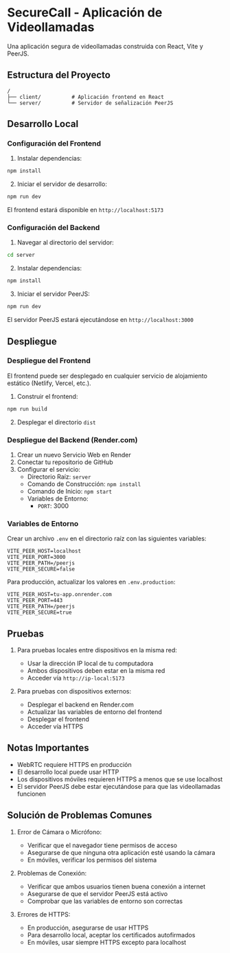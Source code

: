 # SecureCall - Aplicación de Videollamadas

Una aplicación segura de videollamadas construida con React, Vite y PeerJS.

## Estructura del Proyecto

```
/
├── client/          # Aplicación frontend en React
└── server/          # Servidor de señalización PeerJS
```

## Desarrollo Local

### Configuración del Frontend

1. Instalar dependencias:
```bash
npm install
```

2. Iniciar el servidor de desarrollo:
```bash
npm run dev
```

El frontend estará disponible en `http://localhost:5173`

### Configuración del Backend

1. Navegar al directorio del servidor:
```bash
cd server
```

2. Instalar dependencias:
```bash
npm install
```

3. Iniciar el servidor PeerJS:
```bash
npm run dev
```

El servidor PeerJS estará ejecutándose en `http://localhost:3000`

## Despliegue

### Despliegue del Frontend

El frontend puede ser desplegado en cualquier servicio de alojamiento estático (Netlify, Vercel, etc.).

1. Construir el frontend:
```bash
npm run build
```

2. Desplegar el directorio `dist`

### Despliegue del Backend (Render.com)

1. Crear un nuevo Servicio Web en Render
2. Conectar tu repositorio de GitHub
3. Configurar el servicio:
   - Directorio Raíz: `server`
   - Comando de Construcción: `npm install`
   - Comando de Inicio: `npm start`
   - Variables de Entorno:
     - `PORT`: 3000

### Variables de Entorno

Crear un archivo `.env` en el directorio raíz con las siguientes variables:

```env
VITE_PEER_HOST=localhost
VITE_PEER_PORT=3000
VITE_PEER_PATH=/peerjs
VITE_PEER_SECURE=false
```

Para producción, actualizar los valores en `.env.production`:

```env
VITE_PEER_HOST=tu-app.onrender.com
VITE_PEER_PORT=443
VITE_PEER_PATH=/peerjs
VITE_PEER_SECURE=true
```

## Pruebas

1. Para pruebas locales entre dispositivos en la misma red:
   - Usar la dirección IP local de tu computadora
   - Ambos dispositivos deben estar en la misma red
   - Acceder vía `http://ip-local:5173`

2. Para pruebas con dispositivos externos:
   - Desplegar el backend en Render.com
   - Actualizar las variables de entorno del frontend
   - Desplegar el frontend
   - Acceder vía HTTPS

## Notas Importantes

- WebRTC requiere HTTPS en producción
- El desarrollo local puede usar HTTP
- Los dispositivos móviles requieren HTTPS a menos que se use localhost
- El servidor PeerJS debe estar ejecutándose para que las videollamadas funcionen

## Solución de Problemas Comunes

1. Error de Cámara o Micrófono:
   - Verificar que el navegador tiene permisos de acceso
   - Asegurarse de que ninguna otra aplicación esté usando la cámara
   - En móviles, verificar los permisos del sistema

2. Problemas de Conexión:
   - Verificar que ambos usuarios tienen buena conexión a internet
   - Asegurarse de que el servidor PeerJS está activo
   - Comprobar que las variables de entorno son correctas

3. Errores de HTTPS:
   - En producción, asegurarse de usar HTTPS
   - Para desarrollo local, aceptar los certificados autofirmados
   - En móviles, usar siempre HTTPS excepto para localhost